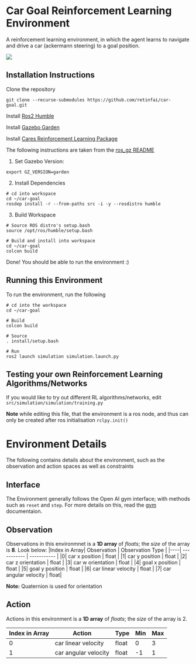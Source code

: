 # Car Goal Reinforcement Learning Environment
A reinforcement learning environment, in which the agent learns to navigate and drive a car (ackermann steering) to a goal position.

<img src="https://drive.google.com/uc?export=view&id=1160h1EbougIVE9nxo7znePh-PEOIfchJ" />

## Installation Instructions
Clone the repository
```
git clone --recurse-submodules https://github.com/retinfai/car-goal.git
```

Install [Ros2 Humble](https://docs.ros.org/en/humble/Installation.html)

Install [Gazebo Garden](https://gazebosim.org/docs/garden/install)

Install [Cares Reinforcement Learning Package](https://github.com/UoA-CARES/cares_reinforcement_learning)

The following instructions are taken from the [ros_gz README](https://github.com/gazebosim/ros_gz)

1. Set Gazebo Version:
```
export GZ_VERSION=garden
```

2. Install Dependencies
```
# cd into workspace
cd ~/car-goal
rosdep install -r --from-paths src -i -y --rosdistro humble
```

3. Build Workspace
```
# Source ROS distro's setup.bash
source /opt/ros/humble/setup.bash

# Build and install into workspace
cd ~/car-goal
colcon build
```

Done! You should be able to run the environment :)

## Running this Environment

To run the environment, run the following

```
# cd into the workspace
cd ~/car-goal

# Build
colcon build

# Source
. install/setup.bash

# Run
ros2 launch simulation simulation.launch.py
```

## Testing your own Reinforcement Learning Algorithms/Networks
If you would like to try out different RL algorithms/networks, edit `src/simulation/simulation/training.py`

**Note** while editing this file, that the environment is a ros node, and thus can only be created after ros initialisation `rclpy.init()`

# Environment Details
The following contains details about the environment, such as the observation and action spaces as well as constraints

## Interface
The Environment generally follows the Open AI gym interface; with methods such as `reset` and `step`. For more details on this, read the [gym](https://www.gymlibrary.dev/) documentaion.

## Observation
Observations in this environmnet is a **1D array** of *floats*; the *size* of the array is **8**. Look below:
|Index in Array| Observation      | Observation Type |
|----| ----------- | ----------- |
|0| car x position      | float       |
|1| car y position   | float    |
|2| car z orientation   | float        |
|3| car w orientation   | float        |
|4| goal x position | float |
|5| goal y position | float |
|6| car linear velocity | float |
|7| car angular velocity | float|

**Note:** Quaternion is used for orientation

## Action
Actions in this environment is a **1D array** of *floats*; the *size* of the array is 2.

|Index in Array | Action | Type | Min | Max |
|----|----|----|----|----|
|0 | car linear velocity | float | 0 | 3 |
|1 | car angular velocity | float | -1 | 1 |
